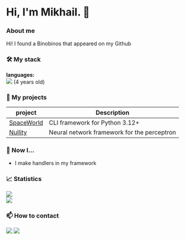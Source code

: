 # Hi, I'm Mikhail. 👋 

### About me
Hi! I found a Binobinos that appeared on my Github

### 🛠️ My stack
**languages:**  
<img src="https://img.shields.io/badge/Python-3776AB?style=flat&logo=python&logoColor=white"> (4 years old)


### 📂 My projects
| project | Description |
|--------|----------|
| [SpaceWorld](https://github.com/Binobinos/SpaceWorld) | CLI framework for Python 3.12+ | 
| [Nullity](https://github.com/Binobinos/Nullity) | Neural network framework for the perceptron |


### 📌 Now I...
- I make handlers in my framework

### 📈 Statistics
![](https://github-readme-stats.vercel.app/api?username=Binobinos&show_icons=true&theme=radical&hide_border=true)  
![](https://github-readme-stats.vercel.app/api/top-langs/?username=Binobinos&layout=compact&theme=radical&hide_border=true)

### 📫 How to contact
<a href="mailto:binobinos.dev@gmail.com"><img src="https://img.shields.io/badge/Email-0078D4?style=flat&logo=microsoft-outlook&logoColor=white"></a>
<a href="https://t.me/binobinos"><img src="https://img.shields.io/badge/Telegram-26A5E4?style=flat&logo=telegram&logoColor=white"></a>
